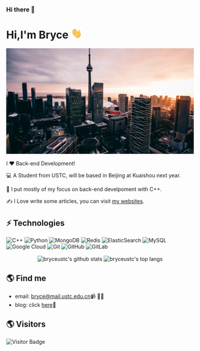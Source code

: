 ### Hi there 👋

<!--
**bryceustc/bryceustc** is a ✨ _special_ ✨ repository because its `README.md` (this file) appears on your GitHub profile.

Here are some ideas to get you started:

- 🔭 I’m currently working on ...
- 🌱 I’m currently learning ...
- 👯 I’m looking to collaborate on ...
- 🤔 I’m looking for help with ...
- 💬 Ask me about ...
- 📫 How to reach me: ...
- 😄 Pronouns: ...
- ⚡ Fun fact: ...
-->

# Hi,I'm Bryce  <img src="https://github.com/bryceustc/bryceustc/blob/main/wave.gif?raw=true" width="30px">

 <img src="https://github.com/bryceustc/bryceustc/blob/main/skycrapper.jpg?raw=true">

I ❤️ Back-end Development!

:computer: A Student from USTC, will be based in Beijing at Kuaishou next year.

:vulcan_salute: I put mostly of my focus on back-end develpoment with C++.

:writing_hand: I Love write some articles, you can visit [my websites](https://bryceustc.github.io/).

## ⚡ Technologies

![C++](https://img.shields.io/badge/-C++-00599C?style=flat-square&logo=c)
![Python](https://img.shields.io/badge/-Python-black?style=flat-square&logo=Python)
![MongoDB](https://img.shields.io/badge/-MongoDB-black?style=flat-square&logo=mongodb)
![Redis](https://img.shields.io/badge/-Redis-black?style=flat-square&logo=Redis)
![ElasticSearch](https://img.shields.io/badge/-ElasticSearch-005571?style=flat-square&logo=elasticsearch)
![MySQL](https://img.shields.io/badge/-MySQL-black?style=flat-square&logo=mysql)
![Google Cloud](https://img.shields.io/badge/Google%20Cloud-black?style=flat-square&logo=google-cloud)
![Git](https://img.shields.io/badge/-Git-black?style=flat-square&logo=git)
![GitHub](https://img.shields.io/badge/-GitHub-181717?style=flat-square&logo=github)
![GitLab](https://img.shields.io/badge/-GitLab-FCA121?style=flat-square&logo=gitlab)

<p align='center'>
  <img align="center" src="https://github-readme-stats.vercel.app/api?username=bryceustc&bg_color=071A2C&icon_color=4194FD&show_icons=true&count_private=true&theme=tokyonight&line_height=27&text_color=FFFFFF" alt="bryceustc's github stats"/>

  <img align="center" src="https://github-readme-stats.vercel.app/api/top-langs/?username=bryceustc&bg_color=071A2C&text_color=FFFFFF" alt="bryceustc's top langs"/>
</p>



## 🌎 Find me
- email: bryce@mail.ustc.edu.cn📹 ✍🏾
- blog: click [here](https://bryceustc.github.io/)🏓

## 🌎 Visitors
![Visitor Badge](https://visitor-badge.laobi.icu/badge?page_id=aemmadi.aemmadi)

